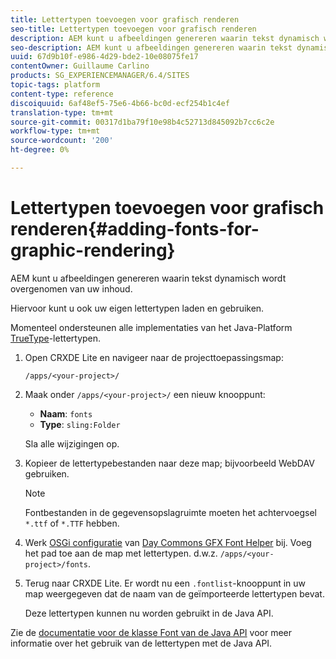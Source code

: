 ```yaml
---
title: Lettertypen toevoegen voor grafisch renderen
seo-title: Lettertypen toevoegen voor grafisch renderen
description: AEM kunt u afbeeldingen genereren waarin tekst dynamisch wordt overgenomen van uw inhoud
seo-description: AEM kunt u afbeeldingen genereren waarin tekst dynamisch wordt overgenomen van uw inhoud
uuid: 67d9b10f-e986-4d29-bde2-10e08075fe17
contentOwner: Guillaume Carlino
products: SG_EXPERIENCEMANAGER/6.4/SITES
topic-tags: platform
content-type: reference
discoiquuid: 6af48ef5-75e6-4b66-bc0d-ecf254b1c4ef
translation-type: tm+mt
source-git-commit: 00317d1ba79f10e98b4c52713d845092b7cc6c2e
workflow-type: tm+mt
source-wordcount: '200'
ht-degree: 0%

---
```



# Lettertypen toevoegen voor grafisch renderen{#adding-fonts-for-graphic-rendering}

AEM kunt u afbeeldingen genereren waarin tekst dynamisch wordt overgenomen van uw inhoud.

Hiervoor kunt u ook uw eigen lettertypen laden en gebruiken.

Momenteel ondersteunen alle implementaties van het Java-Platform [TrueType](https://en.wikipedia.org/wiki/Truetype)-lettertypen.

1. Open CRXDE Lite en navigeer naar de projecttoepassingsmap:

   `/apps/<your-project>/`

1. Maak onder `/apps/<your-project>/` een nieuw knooppunt:

   * **Naam**:  `fonts`
   * **Type**:  `sling:Folder`

   Sla alle wijzigingen op.

1. Kopieer de lettertypebestanden naar deze map; bijvoorbeeld WebDAV gebruiken.

   >[!NOTE]
   >
   >Fontbestanden in de gegevensopslagruimte moeten het achtervoegsel `*.ttf` of `*.TTF` hebben.

1. Werk [OSGi configuratie](/help/sites-deploying/configuring-osgi.md) van [Day Commons GFX Font Helper](/help/sites-deploying/osgi-configuration-settings.md) bij. Voeg het pad toe aan de map met lettertypen. d.w.z. `/apps/<your-project>/fonts`.

1. Terug naar CRXDE Lite. Er wordt nu een `.fontlist`-knooppunt in uw map weergegeven dat de naam van de geïmporteerde lettertypen bevat.

   Deze lettertypen kunnen nu worden gebruikt in de Java API.

Zie de [documentatie voor de klasse Font van de Java API](https://download.oracle.com/javase/6/docs/api/java/awt/Font.html) voor meer informatie over het gebruik van de lettertypen met de Java API.

